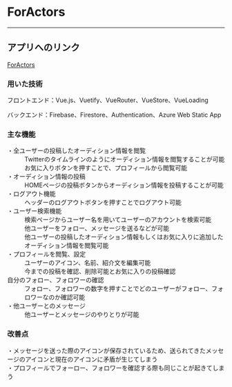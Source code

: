 # ForActors
---
## アプリへのリンク
[ForActors](https://victorious-cliff-038858200.1.azurestaticapps.net)


### 用いた技術
フロントエンド：Vue.js、Vuetify、VueRouter、VueStore、VueLoading

バックエンド：Firebase、Firestore、Authentication、Azure Web Static App

### 主な機能
<dl>
    <dt>・全ユーザーの投稿したオーディション情報を閲覧</dt>
    <dd>Twitterのタイムラインのようにオーディション情報を閲覧することが可能</dd>
    <dd>お気に入りボタンを押すことで、プロフィールから閲覧可能</dd>
    <dt>・オーディション情報の投稿</dt>
    <dd>HOMEページの投稿ボタンからオーディション情報を投稿することが可能</dd>
    <dt>・ログアウト機能</dt>
    <dd>ヘッダーのログアウトボタンを押すことでログアウト可能</dd>
    <dt>・ユーザー検索機能</dt>
    <dd>検索ページからユーザー名を用いてユーザーのアカウントを検索可能</dd>
    <dd>他ユーザーをフォロー、メッセージを送るなどが可能</dd>
    <dd>他ユーザーの投稿したオーディション情報もしくはお気に入りに追加したオーディション情報を閲覧可能</dd>
    <dt>・プロフィールを閲覧、設定</dt>
    <dd>ユーザーのアイコン、名前、紹介文を編集可能</dd>
    <dd>今までの投稿を確認、削除可能とお気に入りの投稿確認</dd>
    <dt>自分のフォロー、フォロワーの確認</dt>
    <dd>フォロー、フォロワーの数字を押すことでどのユーザーがフォロー、フォロワーなのか確認可能</dd>
    <dt>・他ユーザーとのメッセージ</dt>
    <dd>他ユーザーとメッセージのやりとりが可能</dd>
</dl>


### 改善点
・メッセージを送った際のアイコンが保存されているため、送られてきたメッセージのアイコンと現在のアイコンに矛盾が生じてしまう<br>
・プロフィールでフォーロー、フォロワーを確認する際も同じことが起きてしまう

